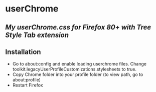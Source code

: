 # userChrome
## _My userChrome.css for Firefox 80+ with Tree Style Tab extension_

## Installation
- Go to about:config and enable loading userchrome files. Change toolkit.legacyUserProfileCustomizations.stylesheets to true.
- Copy Chrome folder into your profile folder (to view path, go to about:profile)
- Restart Firefox
